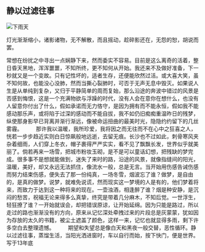 ## 静以过滤往事

![下雨天](http://upload-images.jianshu.io/upload_images/2166524-86605679e9c81176.jpg?imageMogr2/auto-orient/strip%7CimageView2/2/w/1240)

灯光渐渐缩小，诸影诸物，无不解散，而且摇动，趁碎影还在，无怨的恕，胡说而罢。

常想在纷扰之中寻出一点娴静下来，然而委实不容易。目前是这么离奇的活着，整日昏天黑地，浑浑噩噩，不知所终，更不知何从开始。我还来不及做好准备，下一秒就又是一个变故。只有记性坏的，适者生存，还便能欣然过活。或大喜大笑，虽不知何故，也能没心没肺，然而当撕心裂肺时，可否于无声无息中毁灭。如果说人生是从单纯到复杂，又归于平静简单的周而复始，那么沿途的奔波中错过的风景是否感到悔恨，这是一个充满物欲与浮躁的时代，没有人会在意你在想什么，也没有人留意你付出了什么，假如承诺而无力恪守，是因为拥有而不能永恒，假如我不能感动那乐声，或将陷于过深的感动而不能自拔，我不如仍旧痴痴重温昨日的残梦，纵使那身影早已背离并渐行渐远，像被命运扭曲的最美时光，隐隐约约留下的几丝雾霾。
        
那许我以温暖，我所珍爱，我将因之而无往而不在心中之狂喜之人，恍若一步步趋近实则白日惊飙般地远逝，去留无痕。长沙也不过如此，刺骨寒风夹杂着细雨，人们穿上冬衣，帽子裹得严严实实，看不见了飘飘长发，世界似乎就美丽了。倘若再来一场雪，把城市粉妆玉砌，是不是可以童话幻想，把残缺的梦完成。很多事不是想就能做到，迷失了来时的路，沿途的风景，就像指缝间的阳光，温暖，美好，却又永远无法抓住，像流水一般，总是无言。当开始用伤感告诫伤感而努力结束伤感，便失去了那一份纯真，一场冬雪，烟波忘了谁？做梦，是自由的，是真的做梦。说梦，就难免说谎，然而现实这一梦境的人是有的，他们梦着将来，而致力于达到这一种将来的现在。一壶浊酒，相逢醉了谁？烟是种安静，是沉闷的愁苦，祝福无论来得多么真挚，终究是带着几分麻木，不知后觉。一世浮生，轻狂撩了谁？一开始就误会，却把错误原谅，让开始延绵。因为只能是路过，所以走过的路也渐渐没有的方向，原来从记忆深处牵拽过来的片段总是灰蒙蒙，犹如因为存放的太久的书籍，被尘土遮盖了颜色，这样一来，记忆也就显得多雨，剩下许多空白去整理遗憾。
        
期望和失望总是像白天和黑夜一般交替，恶性循环。静以过滤往事，蒸馏生活，当阳光洒进窗时，车以自行而始，按下快门，便是世界。
写于13年底
